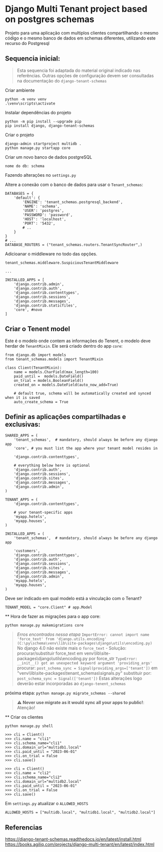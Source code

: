 # Django Multi Tenant project based on postgres schemas
Projeto para uma aplicação com multiplos clientes compartilhando o mesmo código e o mesmo banco de dados em schemas diferentes, utilizando este recurso do Postgresql

## Sequencia inicial:
> Esta sequencia foi adaptada do material original indicado nas referências.
> Outras opções de configuração devem ser consultadas na documentação do `django-tenant-schemas`

Criar ambiente
```
python -m venv venv 
.\venv\scripts\activate
```

Instalar dependências do projeto
```
python -m pip install --upgrade pip
pip install django, django-tenant-schemas
```

Criar o projeto
```
django-admin startproject multidb .
python manage.py startapp core

```

Criar um novo banco de dados postgreSQL
```
nome do db: schema
```

Fazendo alterações no `settings.py`

Altere a conexão com o banco de dados para usar o `Tenant_schemas`:
```
DATABASES = {
    'default': {
        'ENGINE': 'tenant_schemas.postgresql_backend',
        'NAME': 'schema',
        'USER': 'postgres',
        'PASSWORD': 'password',
        'HOST': 'localhost',
        'PORT': '5432',
        # ..
    }
}
# ...
DATABASE_ROUTERS = ("tenant_schemas.routers.TenantSyncRouter",)
```

Adicioanar o middleware no todo das opções.
```
tenant_schemas.middleware.SuspiciousTenantMiddleware
```

```
...

INSTALLED_APPS = [
    'django.contrib.admin',
    'django.contrib.auth',
    'django.contrib.contenttypes',
    'django.contrib.sessions',
    'django.contrib.messages',
    'django.contrib.staticfiles',
    'core', #novo
]

```
## Criar o Tenent model
Este é o modelo onde contem as informações do Tenent, o modelo deve herdar de `TenantMixin`. 
Ele será criado dentro do app `core`: 
```
from django.db import models
from tenant_schemas.models import TenantMixin

class Client(TenantMixin):
    name = models.CharField(max_length=100)
    paid_until =  models.DateField()
    on_trial = models.BooleanField()
    created_on = models.DateField(auto_now_add=True)

    # default true, schema will be automatically created and synced when it is saved
    auto_create_schema = True
```


## Definir as aplicações compartilhadas e exclusivas:
```
SHARED_APPS = (
    'tenant_schemas',  # mandatory, should always be before any django app
    'core', # you must list the app where your tenant model resides in

    'django.contrib.contenttypes',

    # everything below here is optional
    'django.contrib.auth',
    'django.contrib.sessions',
    'django.contrib.sites',
    'django.contrib.messages',
    'django.contrib.admin',
)

TENANT_APPS = (
    'django.contrib.contenttypes',

    # your tenant-specific apps
    'myapp.hotels',
    'myapp.houses',
)

INSTALLED_APPS = (
    'tenant_schemas',  # mandatory, should always be before any django app

    'customers',
    'django.contrib.contenttypes',
    'django.contrib.auth',
    'django.contrib.sessions',
    'django.contrib.sites',
    'django.contrib.messages',
    'django.contrib.admin',
    'myapp.hotels',
    'myapp.houses',
)
```

Deve ser indicado em qual modelo está a vinculação com o Tenant?
```
TENANT_MODEL = "core.Client" # app.Model
```

** Hora de fazer as migrações para o app core:

```
python manage.py makemigrations core
```

> *Erros encontrados nessa etapa*
> `ImportError: cannot import name 'force_text' from 'django.utils.encoding' (C:\py\schema\venv\lib\site-packages\django\utils\encoding.py)`
> No django 4.0 não existe mais o `force_text` - Solução: procurar/substituir force_text em venv\lib\site-packages\django\utils\encoding.py por force_str
> `TypeError: __init__() got an unexpected keyword argument 'providing_args'`
> procurar: `post_schema_sync = Signal(providing_args=['tenant'])` em "venv\lib\site-packages\tenant_schemas\signals.py" substituir por: `post_schema_sync = Signal(['tenant'])`
> Estas alterações logo deverão estar incorporadas ao `django-tenent_schemas`

próxima etapa: 
`python manage.py migrate_schemas --shared`

> :warning: **Never use migrate as it would sync all your apps to public!**: Atenção!


** Criar os clientes
```
python manage.py shell

>>> cli = Client()                                                                        
>>> cli.name = "cli1" 
>>> cli.schema_name="cli1"                                     
>>> cli.domain_url="multidb1.local"                      
>>> cli.paid_until = "2023-06-01" 
>>> cli.on_trial = False
>>> cli.save()

>>> cli = Client()                                                                        
>>> cli.name = "cli2" 
>>> cli.schema_name="cli2"                                     
>>> cli.domain_url="multidb2.local"                      
>>> cli.paid_until = "2023-06-01" 
>>> cli.on_trial = False
>>> cli.save()

```

Em `settings.py` atualizar o `ALLOWED_HOSTS`
```
ALLOWED_HOSTS = ["multidb.local", "multidb1.local", "multidb2.local"]
```




## Referencias
https://django-tenant-schemas.readthedocs.io/en/latest/install.html
https://books.agiliq.com/projects/django-multi-tenant/en/latest/index.html